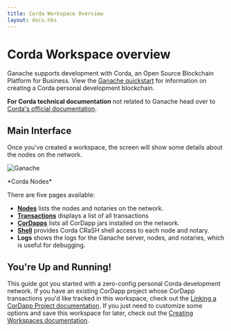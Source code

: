 ```yaml
---
title: Corda Workspace Overview
layout: docs.hbs
---
```

# Corda Workspace overview

Ganache supports development with Corda, an Open Source Blockchain Platform for Business. View
the [Ganache quickstart](../../quickstart.md) for information on creating a Corda personal development blockchain.

<p class="alert alert-info"><i class="far fa-info-circle"></i> <strong>For Corda technical documentation</strong> not related to Ganache head over to <a href="https://docs.corda.net/docs/corda-os/4.4.html">Corda's official documentation</a>.</p>

## Main Interface

Once you've created a workspace, the screen will show some details about the nodes on the network.

![Ganache](/img/docs/ganache/corda/nodes.png)

<p class="text-center">*Corda Nodes*</p>

There are five pages available:

* [**Nodes**](nodes.md) lists the nodes and notaries on the network.
* [**Transactions**](transactions.md) displays a list of all transactions
* [**CorDapps**](cordapps.md) lists all CorDapp jars installed on the network.
* [**Shell**](shell.md) provides Corda CRaSH shell access to each node and notary.
* **Logs** shows the logs for the Ganache server, nodes, and notaries, which is useful for debugging.

## You're Up and Running!

This guide got you started with a zero-config personal Corda development network. If you have an existing CorDapp project whose CorDapp transactions you'd like tracked in this workspace, check out the [Linking a CorDapp Project documentation](/docs/ganache/corda/linking-a-corda-project). If you just need to customize some options and save this workspace for later, check out the [Creating Workspaces documentation](/docs/ganache/workspaces/creating-workspaces#saving-the-current-quickstart-blockchain-as-a-new-workspace).
